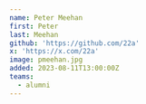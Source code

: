 ```yaml
---
name: Peter Meehan
first: Peter
last: Meehan
github: 'https://github.com/22a'
x: 'https://x.com/22a'
image: pmeehan.jpg
added: 2023-08-11T13:00:00Z
teams:
  - alumni
---
```

